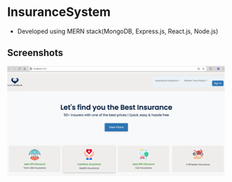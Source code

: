 # InsuranceSystem

- Developed using MERN stack(MongoDB, Express.js, React.js, Node.js)

## Screenshots

![Home page](https://github.com/Lithikarajkumar/InsuranceSystem/blob/main/Screenshot%202024-11-20%20205355.png)
